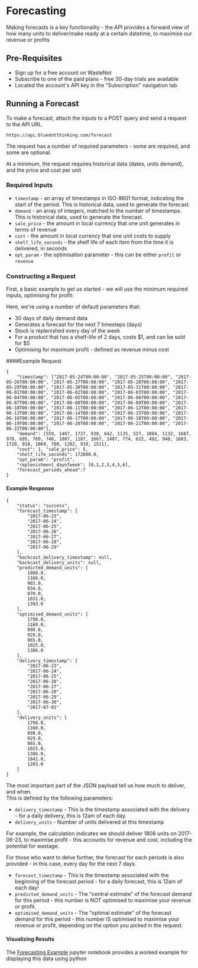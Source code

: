 # Forecasting

<!-- For full documentation visit [mkdocs.org](https://www.mkdocs.org). -->

Making forecasts is a key functionality - the API provides a forward view of how many units to deliver/make ready
at a certain datetime, to maximise our revenue or profits


## Pre-Requisites

* Sign up for a free account on WasteNot
* Subscribe to one of the paid plans - free 30-day trials are available
* Located the account's API key in the "Subscription" navigation tab

## Running a Forecast

To make a forecast, attach the inputs to a POST query and send a request to the API URL.

	https://api.bluedotthinking.com/forecast

The request has a number of required parameters - some are required, and some are optional.

At a minimum, the request requires historical data (dates, units demand), and the price and cost per unit


### Required Inputs

* `timestamp` - an array of timestamps  in ISO-8601 format, indicating the start of the period.  This is historical data, used to generate the forecast.
* `demand` - an array of integers, matched to the number of timestamps.  This is historical data, used to generate the forecast.
* `sale_price` - the amount in local currency that one unit generates in terms of revenue
* `cost` - the amount in local currency that one unit costs to supply
* `shelf_life_seconds` - the shelf life of each item from the time it is delivered, in seconds
* `opt_param` - the optimisation parameter - this can be either `profit` or `revenue`


### Constructing a Request

First, a basic example to get us started - we will use the minimum required inputs, optimising for profit:

Here, we're using a number of default parameters that:

* 30 days of daily demand data
* Generates a forecast for the next 7 timesteps (days)
* Stock is replenished every day of the week
* For a product that has a shelf-life of 2 days, costs $1, and can be sold for $5
* Optimising for maximum profit - defined as revenue minus cost

####Example Request

	{
		"timestamp": ["2017-05-24T00:00:00", "2017-05-25T00:00:00", "2017-05-26T00:00:00", "2017-05-27T00:00:00", "2017-05-28T00:00:00", "2017-05-29T00:00:00", "2017-05-30T00:00:00", "2017-05-31T00:00:00", "2017-06-01T00:00:00", "2017-06-02T00:00:00", "2017-06-03T00:00:00", "2017-06-04T00:00:00", "2017-06-05T00:00:00", "2017-06-06T00:00:00", "2017-06-07T00:00:00", "2017-06-08T00:00:00", "2017-06-09T00:00:00", "2017-06-10T00:00:00", "2017-06-11T00:00:00", "2017-06-12T00:00:00", "2017-06-13T00:00:00", "2017-06-14T00:00:00", "2017-06-15T00:00:00", "2017-06-16T00:00:00", "2017-06-17T00:00:00", "2017-06-18T00:00:00", "2017-06-19T00:00:00", "2017-06-20T00:00:00", "2017-06-21T00:00:00", "2017-06-22T00:00:00"], 
		"demand": [559, 1407, 1727, 930, 642, 1135, 527, 1084, 1132, 1687, 978, 695, 769, 748, 1007, 1187, 1667, 1407, 774, 622, 492, 940, 1083, 1720, 918, 1069, 780, 1282, 918, 1511],
		"cost": 1, "sale_price": 5, 
		"shelf_life_seconds": 172800.0, 
		"opt_param": "profit",
		"replenishment_dayofweek": [0,1,2,3,4,5,6],
		"forecast_periods_ahead":7
	}

#### Example Response

	{
		"status": "success",
		"forecast_timestamp": [
			"2017-06-23",
			"2017-06-24",
			"2017-06-25",
			"2017-06-26",
			"2017-06-27",
			"2017-06-28",
			"2017-06-29"
		],
		"backcast_delivery_timestamp": null,
		"backcast_delivery_units": null,
		"predicted_demand_units": [
			1808.0,
			1166.0,
			903.0,
			934.0,
			870.0,
			1031.0,
			1393.0
		],
		"optimised_demand_units": [
			1798.0,
			1160.0,
			898.0,
			929.0,
			865.0,
			1025.0,
			1386.0
		],
		"delivery_timestamp": [
			"2017-06-23",
			"2017-06-24",
			"2017-06-25",
			"2017-06-26",
			"2017-06-27",
			"2017-06-28",
			"2017-06-29",
			"2017-06-30",
			"2017-07-01"
		],
		"delivery_units": [
			1798.0,
			1160.0,
			898.0,
			929.0,
			865.0,
			1025.0,
			1386.0,
			1841.0,
			1203.0
		]
	}


The most important part of the JSON payload tell us how much to deliver, and when.  
This is defined by the following parameters:

* `delivery_timestamp` - This is the timestamp associated with the delivery - for a daily delivery, this is 12am of each day.
* `delivery_units` - Number of units delivered at this timestamp

For example, the calculation indicates we should deliver 1808 units on 2017-06-23, to maximise profit - this accounts for revenue and cost, including the potential for wastage.

For those who want to delve further, the forecast for each periods is also provided - in this case, every day for the next 7 days.

* `forecast_timestamp` - This is the timestamp associated with the beginning of the forecast period - for a daily forecast, this is 12am of each day!
* `predicted_demand_units` - The "central estimate" of the forecast demand for this period - this number is NOT optimised to maximise your revenue or profit.
* `optimised_demand_units` - The "optimal estimate" of the forecast demand for this period - this number IS optimised to maximise your revenue or profit, depending on the option you picked in the request.

#### Visualizing Results

The [Forecasting Example](https://nbviewer.jupyter.org/github/bluedotthinking/wastenot-documentation/blob/master/code_examples/forecast_example_1.ipynb?flush_cache=true) jupyter notebook provides a worked example for displaying this data using python